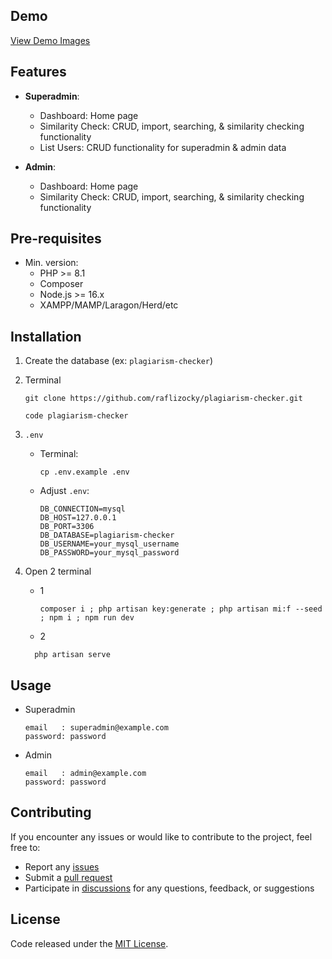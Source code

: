 ## Demo

<a href="https://github.com/raflizocky/plagiarism-checker/blob/master/demo-img/Demo.md">View Demo Images</a>

## Features

-   **Superadmin**:

    -   Dashboard: Home page
    -   Similarity Check: CRUD, import, searching, & similarity checking functionality
    -   List Users: CRUD functionality for superadmin & admin data

-   **Admin**:
    -   Dashboard: Home page
    -   Similarity Check: CRUD, import, searching, & similarity checking functionality

## Pre-requisites

-   Min. version:
    -   PHP >= 8.1
    -   Composer
    -   Node.js >= 16.x
    -   XAMPP/MAMP/Laragon/Herd/etc

## Installation

1. Create the database (ex: `plagiarism-checker`)

2. Terminal

    ```shell
    git clone https://github.com/raflizocky/plagiarism-checker.git
    ```

    ```shell
    code plagiarism-checker
    ```

3. `.env`

    - Terminal:
        ```shell
        cp .env.example .env
        ```
    - Adjust `.env`:
        ```shell
        DB_CONNECTION=mysql
        DB_HOST=127.0.0.1
        DB_PORT=3306
        DB_DATABASE=plagiarism-checker
        DB_USERNAME=your_mysql_username
        DB_PASSWORD=your_mysql_password
        ```

4. Open 2 terminal 
    - 1
        ```shell
        composer i ; php artisan key:generate ; php artisan mi:f --seed ; npm i ; npm run dev
        ```
    - 2
    ```shell
      php artisan serve
    ```

## Usage

-   Superadmin

    ```shell
    email   : superadmin@example.com
    password: password
    ```

-   Admin
    ```shell
    email   : admin@example.com
    password: password
    ```

## Contributing

If you encounter any issues or would like to contribute to the project, feel free to:

-   Report any [issues](https://github.com/raflizocky/plagiarism-checker/issues)
-   Submit a [pull request](https://github.com/raflizocky/plagiarism-checker/pulls)
-   Participate in [discussions](https://github.com/raflizocky/plagiarism-checker/discussions) for any questions, feedback, or suggestions

## License

Code released under the [MIT License](https://github.com/raflizocky/plagiarism-checker/blob/master/LICENSE).
